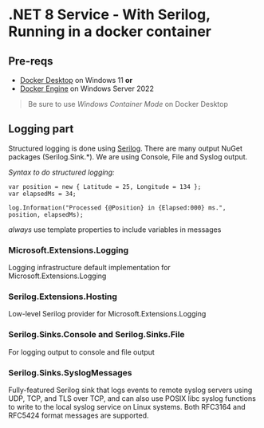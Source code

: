 ﻿# .NET 8 Service - With Serilog, Running in a docker container

## Pre-reqs

- [Docker Desktop](https://www.docker.com/products/docker-desktop) on Windows 11 **or**
- [Docker Engine](https://docker-docs.netlify.app/install/windows/docker-ee/) on Windows Server 2022


> Be sure to use _Windows Container Mode_ on Docker Desktop

## Logging part

Structured logging is done using [Serilog](https://serilog.net/). There are many output NuGet packages (Serilog.Sink.*). We are using Console, File and Syslog output.

_Syntax to do structured logging:_

```
var position = new { Latitude = 25, Longitude = 134 };
var elapsedMs = 34;

log.Information("Processed {@Position} in {Elapsed:000} ms.", position, elapsedMs);
```

_always_ use template properties to include variables in messages

### Microsoft.Extensions.Logging
Logging infrastructure default implementation for Microsoft.Extensions.Logging

### Serilog.Extensions.Hosting
Low-level Serilog provider for Microsoft.Extensions.Logging

### Serilog.Sinks.Console and Serilog.Sinks.File
For logging output to console and file output

### Serilog.Sinks.SyslogMessages
Fully-featured Serilog sink that logs events to remote syslog servers using UDP, TCP, and TLS over TCP, 
and can also use POSIX libc syslog functions to write to the local syslog service on Linux systems. 
Both RFC3164 and RFC5424 format messages are supported.
